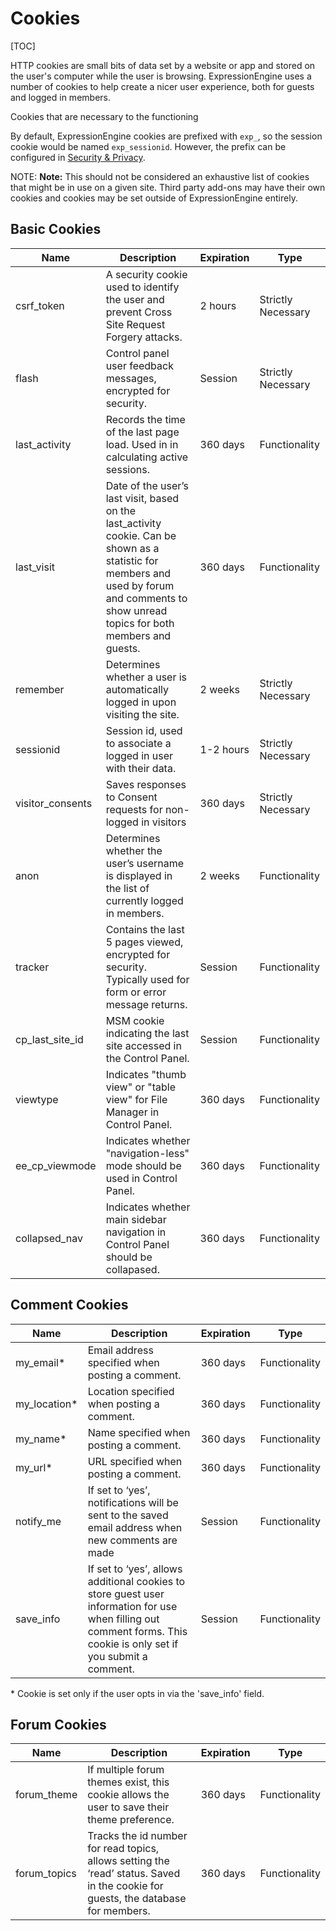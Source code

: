 <!--
    This source file is part of the open source project
    ExpressionEngine User Guide (https://github.com/ExpressionEngine/ExpressionEngine-User-Guide)

    @link      https://expressionengine.com/
    @copyright Copyright (c) 2003-2020, Packet Tide, LLC (https://packettide.com)
    @license   https://expressionengine.com/license Licensed under Apache License, Version 2.0
-->

# Cookies

[TOC]

HTTP cookies are small bits of data set by a website or app and stored on the user's computer while the user is browsing. ExpressionEngine uses a number of cookies to help create a nicer user experience, both for guests and logged in members.

Cookies that are necessary to the functioning

By default, ExpressionEngine cookies are prefixed with `exp_`, so the session cookie would be named `exp_sessionid`. However, the prefix can be configured in [Security & Privacy](control-panel/settings/security-privacy.md).

NOTE: **Note:** This should not be considered an exhaustive list of cookies that might be in use on a given site. Third party add-ons may have their own cookies and cookies may be set outside of ExpressionEngine entirely.

## Basic Cookies

| Name              | Description                                                                                                | Expiration | Type               |
| ----------------- | ---------------------------------------------------------------------------------------------------------- | ---------- | ------------------ |
| csrf_token        | A security cookie used to identify the user and prevent Cross Site Request Forgery attacks.                | 2 hours    | Strictly Necessary |
| flash             | Control panel user feedback messages, encrypted for security.                                              | Session    | Strictly Necessary |
| last_activity | Records the time of the last page load. Used in in calculating active sessions.                                | 360 days   | Functionality |
| last_visit    | Date of the user’s last visit, based on the last_activity cookie.  Can be shown as a statistic for members and used by forum and comments to show unread topics for both members and guests. | 360 days   | Functionality |
| remember          | Determines whether a user is automatically logged in upon visiting the site.                               | 2 weeks    | Strictly Necessary |
| sessionid         | Session id, used to associate a logged in user with their data.                                            | 1-2 hours  | Strictly Necessary |
| visitor_consents  | Saves responses to Consent requests for non-logged in visitors                                             | 360 days   | Strictly Necessary |
| anon              | Determines whether the user’s username is displayed in the list of currently logged in members.            | 2 weeks    | Functionality      |
| tracker           | Contains the last 5 pages viewed, encrypted for security. Typically used for form or error message returns.| Session    | Functionality      |
| cp_last_site_id   | MSM cookie indicating the last site accessed in the Control Panel.                                         | Session    | Functionality      |
| viewtype          | Indicates "thumb view" or "table view" for File Manager in Control Panel.                                  | 360 days   | Functionality      |
| ee_cp_viewmode    | Indicates whether "navigation-less" mode should be used in Control Panel.                                  | 360 days   | Functionality      |
| collapsed_nav     | Indicates whether main sidebar navigation in Control Panel should be collapased.                           | 360 days   | Functionality      |

## Comment Cookies

| Name           | Description                                                                                                   | Expiration | Type          |
| -------------- | ------------------------------------------------------------------------------------------------------------- | ---------- | ------------- |
| my_email\*     | Email address specified when posting a comment.                                                               | 360 days   | Functionality |
| my_location\*  | Location specified when posting a comment.                                                                    | 360 days   | Functionality |
| my_name\*      | Name specified when posting a comment.                                                                        | 360 days   | Functionality |
| my_url\*       | URL specified when posting a comment.                                                                         | 360 days   | Functionality |
| notify_me      | If set to ‘yes’, notifications will be sent to the saved email address when new comments are made             | Session    | Functionality |
| save_info      | If set to ‘yes’, allows additional cookies to store guest user information for use when filling out comment forms. This cookie is only set if you submit a comment. | Session    | Functionality |

\* Cookie is set only if the user opts in via the 'save_info' field.

## Forum Cookies

| Name          | Description                                                                                                    | Expiration | Type          |
| ------------- | -------------------------------------------------------------------------------------------------------------- | ---------- | ------------- |
| forum_theme   | If multiple forum themes exist, this cookie allows the user to save their theme preference.                    | 360 days   | Functionality |
| forum_topics  | Tracks the id number for read topics, allows setting the ‘read’ status. Saved in the cookie for guests, the database for members. | 360 days   | Functionality |
